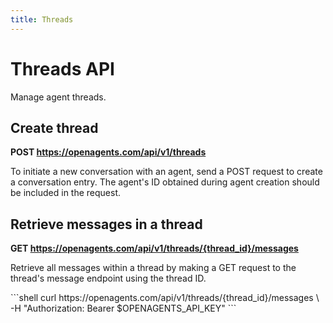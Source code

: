 ```yaml
---
title: Threads
---
```


# Threads API

Manage agent threads.

## Create thread
**POST https://openagents.com/api/v1/threads**

To initiate a new conversation with an agent, send a POST request to create a conversation entry. The agent's ID obtained during agent creation should be included in the request.

## Retrieve messages in a thread
**GET https://openagents.com/api/v1/threads/{thread_id}/messages**

Retrieve all messages within a thread by making a GET request to the thread's message endpoint using the thread ID.

<x-markdown>
```shell
curl https://openagents.com/api/v1/threads/{thread_id}/messages \
  -H "Authorization: Bearer $OPENAGENTS_API_KEY"
```
</x-markdown>
